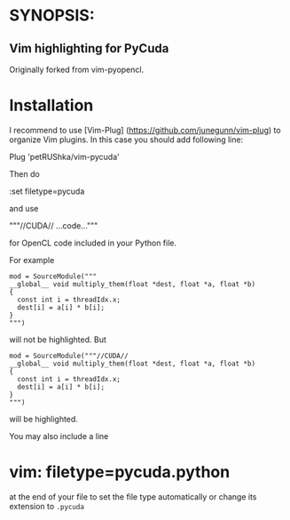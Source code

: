 # SYNOPSIS:
Vim highlighting for PyCuda
-----------------------------
Originally forked from vim-pyopencl.

# Installation

I recommend to use [Vim-Plug] (https://github.com/junegunn/vim-plug) to organize Vim plugins. In this case you should add following line:

  Plug 'petRUShka/vim-pycuda'

Then do

  :set filetype=pycuda

and use

  """//CUDA// ...code..."""

for OpenCL code included in your Python file.

For example

    mod = SourceModule("""
    __global__ void multiply_them(float *dest, float *a, float *b)
    {
      const int i = threadIdx.x;
      dest[i] = a[i] * b[i];
    }
    """)

will not be highlighted. But

    mod = SourceModule("""//CUDA//
    __global__ void multiply_them(float *dest, float *a, float *b)
    {
      const int i = threadIdx.x;
      dest[i] = a[i] * b[i];
    }
    """)

will be highlighted.


You may also include a line

  # vim: filetype=pycuda.python

at the end of your file to set the file type automatically or change its extension to `.pycuda`
